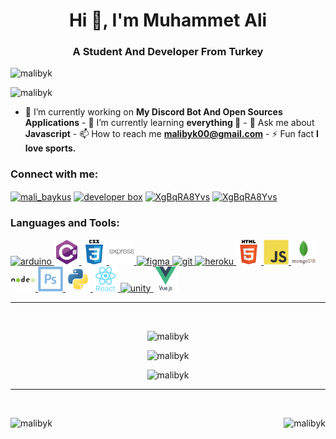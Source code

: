 <h1 align="center">Hi 👋, I'm Muhammet Ali</h1>
<h3 align="center">A Student And Developer From Turkey</h3>

<p align="left">
  <img
    src="https://img.shields.io/youtube/channel/subscribers/UC-xlQoCzQpATClQV5b1Dpiw?label=Developer%20box&logo=Youtube&style=for-the-badge"
    alt="malibyk"
  />
</p>
<p align="left">
  <img
    src="https://komarev.com/ghpvc/?username=malibyk&label=Profile%20views&color=0e75b6&style=flat"
    alt="malibyk"
  />
</p>

- 🔭 I’m currently working on **My Discord Bot And Open Sources Applications** -
🌱 I’m currently learning **everything 🤣** - 💬 Ask me about **Javascript** -
📫 How to reach me **malibyk00@gmail.com** - ⚡ Fun fact **I love sports.**

<h3 align="left">Connect with me:</h3>
<p align="left">
  <a href="https://instagram.com/mali_baykus" target="blank"
    ><img
      align="center"
      src="https://cdn.jsdelivr.net/npm/simple-icons@3.0.1/icons/instagram.svg"
      alt="mali_baykus"
      height="30"
      width="40"
  /></a>
  <a
    href="https://www.youtube.com/channel/UC-xlQoCzQpATClQV5b1Dpiw"
    target="blank"
    ><img
      align="center"
      src="https://cdn.jsdelivr.net/npm/simple-icons@3.0.1/icons/youtube.svg"
      alt="developer box"
      height="30"
      width="40"
  /></a>
  <a href="https://discord.gg/XgBqRA8Yvs" target="blank"
    ><img
      align="center"
      src="https://cdn.jsdelivr.net/npm/simple-icons@3.0.1/icons/discord.svg"
      alt="XgBqRA8Yvs"
      height="30"
      width="40"
  /></a>
  <a
    href="https://www.linkedin.com/in/muhammet-ali-baykuş-24478820b/"
    target="blank"
    ><img
      align="center"
      src="https://cdn.jsdelivr.net/npm/simple-icons@3.0.1/icons/linkedin.svg"
      alt="XgBqRA8Yvs"
      height="30"
      width="40"
  /></a>
</p>

<h3 align="left">Languages and Tools:</h3>
<p align="left">
  <a href="https://www.arduino.cc/" target="_blank">
    <img
      src="https://cdn.worldvectorlogo.com/logos/arduino-1.svg"
      alt="arduino"
      width="40"
      height="40"
    />
  </a>
  <a href="https://www.w3schools.com/cs/" target="_blank">
    <img
      src="https://raw.githubusercontent.com/devicons/devicon/master/icons/csharp/csharp-original.svg"
      alt="csharp"
      width="40"
      height="40"
    />
  </a>
  <a href="https://www.w3schools.com/css/" target="_blank">
    <img
      src="https://raw.githubusercontent.com/devicons/devicon/master/icons/css3/css3-original-wordmark.svg"
      alt="css3"
      width="40"
      height="40"
    />
  </a>
  <a href="https://expressjs.com" target="_blank">
    <img
      src="https://raw.githubusercontent.com/devicons/devicon/master/icons/express/express-original-wordmark.svg"
      alt="express"
      width="40"
      height="40"
    />
  </a>
  <a href="https://www.figma.com/" target="_blank">
    <img
      src="https://www.vectorlogo.zone/logos/figma/figma-icon.svg"
      alt="figma"
      width="40"
      height="40"
    />
  </a>
  <a href="https://git-scm.com/" target="_blank">
    <img
      src="https://www.vectorlogo.zone/logos/git-scm/git-scm-icon.svg"
      alt="git"
      width="40"
      height="40"
    />
  </a>
  <a href="https://heroku.com" target="_blank">
    <img
      src="https://www.vectorlogo.zone/logos/heroku/heroku-icon.svg"
      alt="heroku"
      width="40"
      height="40"
    />
  </a>
  <a href="https://www.w3.org/html/" target="_blank">
    <img
      src="https://raw.githubusercontent.com/devicons/devicon/master/icons/html5/html5-original-wordmark.svg"
      alt="html5"
      width="40"
      height="40"
    />
  </a>
  <a
    href="https://developer.mozilla.org/en-US/docs/Web/JavaScript"
    target="_blank"
  >
    <img
      src="https://raw.githubusercontent.com/devicons/devicon/master/icons/javascript/javascript-original.svg"
      alt="javascript"
      width="40"
      height="40"
    />
  </a>
  <a href="https://www.mongodb.com/" target="_blank">
    <img
      src="https://raw.githubusercontent.com/devicons/devicon/master/icons/mongodb/mongodb-original-wordmark.svg"
      alt="mongodb"
      width="40"
      height="40"
    />
  </a>
  <a href="https://nodejs.org" target="_blank">
    <img
      src="https://raw.githubusercontent.com/devicons/devicon/master/icons/nodejs/nodejs-original-wordmark.svg"
      alt="nodejs"
      width="40"
      height="40"
    />
  </a>
  <a href="https://www.photoshop.com/en" target="_blank">
    <img
      src="https://raw.githubusercontent.com/devicons/devicon/master/icons/photoshop/photoshop-line.svg"
      alt="photoshop"
      width="40"
      height="40"
    />
  </a>
  <a href="https://www.python.org" target="_blank">
    <img
      src="https://raw.githubusercontent.com/devicons/devicon/master/icons/python/python-original.svg"
      alt="python"
      width="40"
      height="40"
    />
  </a>
  <a href="https://reactjs.org/" target="_blank">
    <img
      src="https://raw.githubusercontent.com/devicons/devicon/master/icons/react/react-original-wordmark.svg"
      alt="react"
      width="40"
      height="40"
    />
  </a>
  <a href="https://unity.com/" target="_blank">
    <img
      src="https://www.vectorlogo.zone/logos/unity3d/unity3d-icon.svg"
      alt="unity"
      width="40"
      height="40"
    />
  </a>
  <a href="https://vuejs.org/" target="_blank">
    <img
      src="https://raw.githubusercontent.com/devicons/devicon/master/icons/vuejs/vuejs-original-wordmark.svg"
      alt="vuejs"
      width="40"
      height="40"
    />
  </a>
</p>

<hr />
<br />
<p align="center">
  <img
    src="https://github-readme-stats.vercel.app/api?username=malibyk&show_icons=true&locale=en"
    alt="malibyk"
  />
</p>

<p align="center">
  <img
    src="https://github-readme-streak-stats.herokuapp.com/?user=malibyk&"
    alt="malibyk"
  />
</p>
<p align="center">
  <img
    style="margin: 0 auto"
    src="https://github-readme-stats.vercel.app/api/top-langs/?username=MaliBYK"
    alt="malibyk"
  />
</p>

<hr />
<br />

  <a href="https://github.com/MaliBYK/question-answer-rest-api"
    >
  <img
    style="margin: 0 auto"
    src="https://github-readme-stats.vercel.app/api/pin/?username=MaliBYK&repo=question-answer-rest-api"
    alt="malibyk"
    align="left"
  />
</a>
  <a href="https://github.com/MaliBYK/typescript-react-quiz"
    ><img
      style="margin: 0 auto"
      src="https://github-readme-stats.vercel.app/api/pin/?username=MaliBYK&repo=typescript-react-quiz"
      alt="malibyk"
      align="right"
  /></a>
